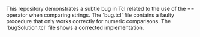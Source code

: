 This repository demonstrates a subtle bug in Tcl related to the use of the == operator when comparing strings. The 'bug.tcl' file contains a faulty procedure that only works correctly for numeric comparisons.  The 'bugSolution.tcl' file shows a corrected implementation.